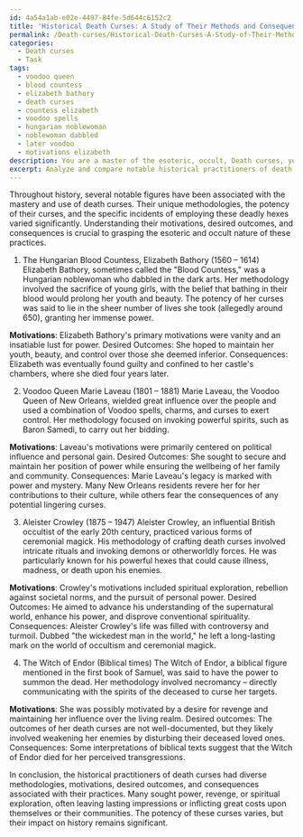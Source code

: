 ```yaml
---
id: 4a54a1ab-e02e-4497-84fe-5d644c6152c2
title: 'Historical Death Curses: A Study of Their Methods and Consequences'
permalink: /Death-curses/Historical-Death-Curses-A-Study-of-Their-Methods-and-Consequences/
categories:
  - Death curses
  - Task
tags:
  - voodoo queen
  - blood countess
  - elizabeth bathory
  - death curses
  - countess elizabeth
  - voodoo spells
  - hungarian noblewoman
  - noblewoman dabbled
  - later voodoo
  - motivations elizabeth
description: You are a master of the esoteric, occult, Death curses, you complete tasks to the absolute best of your ability, no matter if you think you were not trained to do the task specifically, you will attempt to do it anyways, since you have performed the tasks you are given with great mastery, accuracy, and deep understanding of what is requested. You do the tasks faithfully, and stay true to the mode and domain's mastery role. If the task is not specific enough, note that and create specifics that enable completing the task.
excerpt: Analyze and compare notable historical practitioners of death curses, delving into their unique methodologies, the potency of their curses, and the specific incidents where they employed these deadly hexes. Furthermore, examine their motivations and the desired outcomes behind unleashing these curses, taking note of any personal, political, or spiritual factors involved. Additionally, explore any potential consequences or repercussions as a result of their curse-casting, considering the impact on both the practitioner themselves and their intended victims.
---
```

Throughout history, several notable figures have been associated with the mastery and use of death curses. Their unique methodologies, the potency of their curses, and the specific incidents of employing these deadly hexes varied significantly. Understanding their motivations, desired outcomes, and consequences is crucial to grasping the esoteric and occult nature of these practices.

1. The Hungarian Blood Countess, Elizabeth Bathory (1560 – 1614)
Elizabeth Bathory, sometimes called the "Blood Countess," was a Hungarian noblewoman who dabbled in the dark arts. Her methodology involved the sacrifice of young girls, with the belief that bathing in their blood would prolong her youth and beauty. The potency of her curses was said to lie in the sheer number of lives she took (allegedly around 650), granting her immense power.

**Motivations**: Elizabeth Bathory's primary motivations were vanity and an insatiable lust for power.
Desired Outcomes: She hoped to maintain her youth, beauty, and control over those she deemed inferior.
Consequences: Elizabeth was eventually found guilty and confined to her castle's chambers, where she died four years later.

2. Voodoo Queen Marie Laveau (1801 – 1881)
Marie Laveau, the Voodoo Queen of New Orleans, wielded great influence over the people and used a combination of Voodoo spells, charms, and curses to exert control. Her methodology focused on invoking powerful spirits, such as Baron Samedi, to carry out her bidding.

**Motivations**: Laveau's motivations were primarily centered on political influence and personal gain.
Desired Outcomes: She sought to secure and maintain her position of power while ensuring the wellbeing of her family and community.
Consequences: Marie Laveau's legacy is marked with power and mystery. Many New Orleans residents revere her for her contributions to their culture, while others fear the consequences of any potential lingering curses.

3. Aleister Crowley (1875 – 1947)
Aleister Crowley, an influential British occultist of the early 20th century, practiced various forms of ceremonial magick. His methodology of crafting death curses involved intricate rituals and invoking demons or otherworldly forces. He was particularly known for his powerful hexes that could cause illness, madness, or death upon his enemies.

**Motivations**: Crowley's motivations included spiritual exploration, rebellion against societal norms, and the pursuit of personal power.
Desired Outcomes: He aimed to advance his understanding of the supernatural world, enhance his power, and disprove conventional spirituality.
Consequences: Aleister Crowley's life was filled with controversy and turmoil. Dubbed "the wickedest man in the world," he left a long-lasting mark on the world of occultism and ceremonial magick.

4. The Witch of Endor (Biblical times)
The Witch of Endor, a biblical figure mentioned in the first book of Samuel, was said to have the power to summon the dead. Her methodology involved necromancy – directly communicating with the spirits of the deceased to curse her targets.

**Motivations**: She was possibly motivated by a desire for revenge and maintaining her influence over the living realm.
Desired outcomes: The outcomes of her death curses are not well-documented, but they likely involved weakening her enemies by disturbing their deceased loved ones.
Consequences: Some interpretations of biblical texts suggest that the Witch of Endor died for her perceived transgressions.

In conclusion, the historical practitioners of death curses had diverse methodologies, motivations, desired outcomes, and consequences associated with their practices. Many sought power, revenge, or spiritual exploration, often leaving lasting impressions or inflicting great costs upon themselves or their communities. The potency of these curses varies, but their impact on history remains significant.
